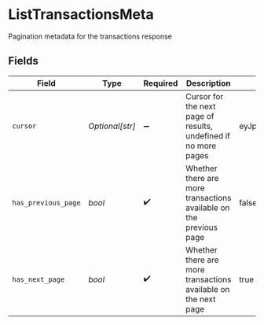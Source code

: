 # ListTransactionsMeta

Pagination metadata for the transactions response


## Fields

| Field                                                              | Type                                                               | Required                                                           | Description                                                        | Example                                                            |
| ------------------------------------------------------------------ | ------------------------------------------------------------------ | ------------------------------------------------------------------ | ------------------------------------------------------------------ | ------------------------------------------------------------------ |
| `cursor`                                                           | *Optional[str]*                                                    | :heavy_minus_sign:                                                 | Cursor for the next page of results, undefined if no more pages    | eyJpZCI6IjQ1NiJ9                                                   |
| `has_previous_page`                                                | *bool*                                                             | :heavy_check_mark:                                                 | Whether there are more transactions available on the previous page | false                                                              |
| `has_next_page`                                                    | *bool*                                                             | :heavy_check_mark:                                                 | Whether there are more transactions available on the next page     | true                                                               |